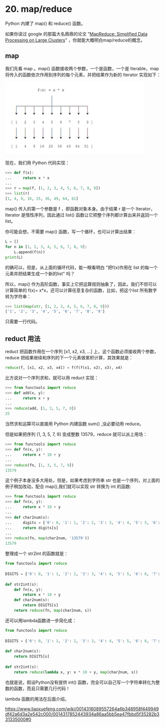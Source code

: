 # 20. map/reduce

Python 内建了 map() 和 reduce() 函数。

如果你读过 google 的那篇大名鼎鼎的论文 "[MapReduce: Simplified Data Processing on Large Clusters](http://research.google.com/archive/mapreduce.html)"
，你就能大概明白map/reduce的概念。

## map

我们先看 map 。map() 函数接收两个参数，一个是函数，一个是 Iterable，map 将传入的函数依次作用到序列的每个元素，并把结果作为新的 Iterator 实现如下：

![](../images/map.png)

现在，我们用 Python 代码实现：

````python
>>> def f(x):
...     return x * x
...
>>> r = map(f, [1, 2, 3, 4, 5, 6, 7, 8, 9])
>>> list(r)
[1, 4, 9, 16, 25, 36, 49, 64, 81]
````

map() 传入的第一个参数是 f ，即函数对象本身。由于结果 r 是一个 Iterator，Iterator 是惰性序列，因此通过 list() 函数让它把整个序列都计算出来并返回一个 list。

你可能会想，不需要 map() 函数，写一个循环，也可以计算出结果：

````python
L = []
for n in [1, 2, 3, 4, 5, 6, 7, 8, 9]:
    L.append(f(n))
print(L)
````

的确可以，但是，从上面的循环代码，能一眼看明白 "把f(x)作用在 list 的每一个元素并把结果生成一个新的list" 吗？

 所以，map() 作为高阶函数，事实上它把运算规则抽象了，因此，我们不但可以计算简单的 f(x)= x*x，还可以计算任意复杂的函数，比如，把这个list 所有数字转为字符串：

 ````python
 >>> list(map(str, [1, 2, 3, 4, 5, 6, 7, 8, 9]))
['1', '2', '3', '4', '5', '6', '7', '8', '9']
 ````

 只需要一行代码。

## reduct 用法

reduct 把函数作用在一个序列 [x1, x2, x3, ...] 上，这个函数必须接收两个参数，reduce 把结果继续和序列的下一个元素做累积计算，其效果就是：

````python
reduce(f, [x1, x2, x3, x4]) = f(f(f(x1, x2), x3), x4)
````

比方说对一个序列求和，就可以用 reduct 实现：

````python
>>> from functools import reduce
>>> def add(x, y):
...     return x + y
...
>>> reduce(add, [1, 3, 5, 7, 9])
25
````

当然求和运算可以直接用 Python 内建函数 sum() ,没必要动用 reduce。

但是如果把序列 [1, 3, 5, 7, 9] 变成整数 13579，reduce 就可以派上用场：

````python
>>> from functools import reduce
>>> def fn(x, y):
...     return x * 10 + y
...
>>> reduce(fn, [1, 3, 5, 7, 9])
13579
````

这个例子本身没多大用处，但是，如果考虑到字符串 str 也是一个序列，对上面的例子稍加改动，配合 map(),我们就可以实现 str 转换为 int 的函数:

````python
>>> from functools import reduce
>>> def fn(x, y):
...     return x * 10 + y
...
>>> def char2num(s):
...     digits = {'0': 0, '1': 1, '2': 2, '3': 3, '4': 4, '5': 5, '6': 6, '7': 7, '8': 8, '9': 9}
...     return digits[s]
...
>>> reduce(fn, map(char2num, '13579'))
13579
````

整理成一个 str2int 的函数就是：

````python
from functools import reduce

DIGITS = {'0': 0, '1': 1, '2': 2, '3': 3, '4': 4, '5': 5, '6': 6, '7': 7, '8': 8, '9': 9}

def str2int(s):
    def fn(x, y):
        return x * 10 + y
    def char2num(s):
        return DIGITS[s]
    return reduce(fn, map(char2num, s))
````

还可以用lambda函数进一步简化成：

````python
from functools import reduce

DIGITS = {'0': 0, '1': 1, '2': 2, '3': 3, '4': 4, '5': 5, '6': 6, '7': 7, '8': 8, '9': 9}

def char2num(s):
    return DIGITS[s]

def str2int(s):
    return reduce(lambda x, y: x * 10 + y, map(char2num, s))
````

也就是说，假设Python没有提供 int() 函数，完全可以自己写一个字符串转化为整数的函数，而且只需要几行代码！

lambda 函数的用法在后面介绍。


https://www.liaoxuefeng.com/wiki/0014316089557264a6b348958f449949df42a6d3a2e542c000/0014317852443934a86aa5bb5ea47fbbd5f35282b331335000#0
